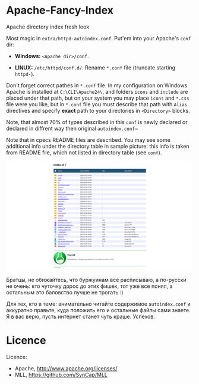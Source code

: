 # Apache-Fancy-Index

Apache directory index fresh look

Most magic in `extra/httpd-autoindex.conf`. Put'em into your Apache's `conf` dir:

- **Windows:** `<Apache dir>/conf`. 

- **LINUX:** `/etc/httpd/conf.d/`. Rename `*.conf` file (truncate starting `httpd-`).

Don't forget correct pathes in `*.conf` file. In my configuration on Windows Apache is installed
at `C:\CLI\Apache24\`, and folders `icons` and `include` are placed under that path, but on your
system you may place `icons` and `*.css` file were you like, but in `*.conf` file you must
describe that path with `Alias` directives and specify **exact** path to your directories in `<Directory>` blocks.

Note, that almost 70% of types described in this `conf` is newly declared 
or declared in diffrent way then original `autoindex.conf`~

Note that in cpecs README files are described. You may see some additional info under the directory table in sample
picture: this info is taken from README file, which not listed in directory table (see `conf`).

![](sample.png)

Братцы, не обижайтесь, что буржуинам все расписываю, а по-русски не очень: кто чуточку дорос до этих фишек, тот уже все понял,
а остальным это баловство лучше не трогать :)

Для тех, кто в теме: внимательно читайте содержимое `autoindex.conf` и аккуратно правьте, куда положить его и остальные файлы
сами знаете. Я в вас верю, пусть интернет станет чуть краше. Успехов.

# Licence

Licence: 
* Apache, http://www.apache.org/licenses/
* MLL, https://github.com/SynCap/MLL